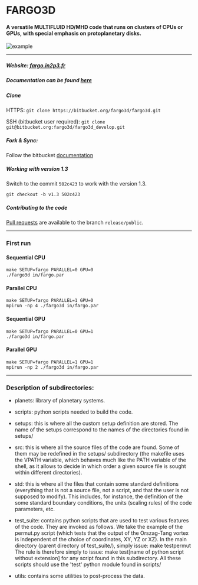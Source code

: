 # FARGO3D #

#### A versatile MULTIFLUID HD/MHD code that runs on clusters of CPUs or GPUs, with special emphasis on protoplanetary disks. 


![example](https://bytebucket.org/fargo3d/fargo3d_develop/raw/31ab31ea6460ccf6e0bb48ece01d4b60305b4eb9/utils/images/fargo3d.jpg?token=2703b498c71814a39b625f15f9993ee69483b534)

------------------------

##### Website: [fargo.in2p3.fr](http://fargo.in2p3.fr)

##### Documentation can be found [here](https://fargo3d.bitbucket.io/)

##### Clone


HTTPS: ```git clone https://bitbucket.org/fargo3d/fargo3d.git```

SSH (bitbucket user required): ```git clone git@bitbucket.org:fargo3d/fargo3d_develop.git```

##### Fork & Sync:

Follow the bitbucket [documentation](https://confluence.atlassian.com/bitbucket/forking-a-repository-221449527.html)

##### Working with version 1.3

Switch to the commit ``502c423`` to work with the version 1.3.

```
git checkout -b v1.3 502c423
```

##### Contributing to the code

[Pull requests](https://www.atlassian.com/git/tutorials/making-a-pull-request) are available to the branch ``release/public``. 


------------------------

### First run

#### Sequential CPU

``` 
make SETUP=fargo PARALLEL=0 GPU=0
./fargo3d in/fargo.par
```

#### Parallel CPU

```
make SETUP=fargo PARALLEL=1 GPU=0
mpirun -np 4 ./fargo3d in/fargo.par
```

#### Sequential GPU

```
make SETUP=fargo PARALLEL=0 GPU=1
./fargo3d in/fargo.par
```

#### Parallel GPU

```
make SETUP=fargo PARALLEL=1 GPU=1
mpirun -np 2 ./fargo3d in/fargo.par
```

------------------------

### Description of subdirectories:

* planets: library of planetary systems.

* scripts: python scripts needed to build the code.

* setups: this is where all the custom setup definition are stored. The name of the setups correspond to the names of the directories found in setups/

* src: this is where all the source files of the code are found. Some of them may be redefined in the setups/ subdirectory (the makefile uses the VPATH variable, which behaves much like the PATH variable of the shell, as it allows to decide in which order a given source file is sought within different directories).

* std: this is where all the files that contain some standard definitions (everything that is not   a source file, not a script, and that the user is not supposed to modify). This includes, for   instance, the definition of the some standard boundary conditions, the units (scaling rules) of   the code parameters, etc.

* test_suite: contains python scripts that are used to test various features of the code. They are invoked as follows. We take the example of the permut.py script (which tests that the output of the Orszag-Tang vortex is independent of the choice of coordinates, XY, YZ or XZ). In the main directory (parent directory of test_suite/), simply issue: make testpermut The rule is therefore simply to issue: make test[name of python script without extension] for any script found in this subdirectory. All these scripts should use the 'test' python module found in scripts/

* utils: contains some utilities to post-process the data.
